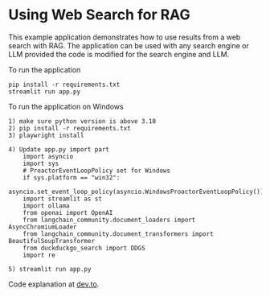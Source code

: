 # Using Web Search for RAG

This example application demonstrates how to use results from a web search with RAG. The application can be used with any search engine or LLM provided the code is modified for the search engine and LLM.

To run the application

```
pip install -r requirements.txt
streamlit run app.py
```
To run the application on Windows

```
1) make sure python version is above 3.10
2) pip install -r requirements.txt
3) playwright install

4) Update app.py import part
    import asyncio
    import sys
    # ProactorEventLoopPolicy set for Windows
    if sys.platform == "win32":
        asyncio.set_event_loop_policy(asyncio.WindowsProactorEventLoopPolicy())
    import streamlit as st
    import ollama
    from openai import OpenAI
    from langchain_community.document_loaders import AsyncChromiumLoader
    from langchain_community.document_transformers import BeautifulSoupTransformer
    from duckduckgo_search import DDGS
    import re

5) streamlit run app.py
```

Code explanation at [dev.to](https://dev.to/spara_50/rag-with-web-search-2c3e).
